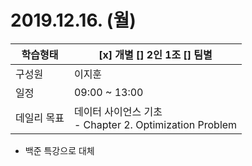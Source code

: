 # 2019.12.16. (월)

| 학습형태    | [x] 개별 [] 2인 1조 [] 팀별                                  |
| ----------- | ------------------------------------------------------------ |
| 구성원      | 이지훈                                                       |
| 일정        | 09:00 ~ 13:00                                                |
| 데일리 목표 | 데이터 사이언스 기초<br /> - Chapter 2. Optimization Problem |

- 백준 특강으로 대체